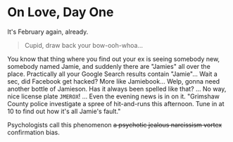 # On Love, Day One

It's February again, already.

> Cupid, draw back your bow-ooh-whoa…

You know that thing where you find out your ex is seeing somebody new, somebody named Jamie, and suddenly there are "Jamies" all over the place. Practically all your Google Search results contain "Jamie"... Wait a sec, did Facebook get hacked? More like Jamiebook... Welp, gonna need another bottle of Jamieson. Has it always been spelled like that? ... No way, nice license plate `JMEROX`! ... Even the evening news is in on it. "Grimshaw County police investigate a spree of hit-and-runs this afternoon. Tune in at 10 to find out how it's all Jamie's fault."

Psychologists call this phenomenon ~~a psychotic jealous narcissism vortex~~ confirmation bias. 